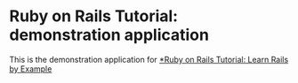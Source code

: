# Ruby on Rails Tutorial: demonstration application

This is the demonstration application for [*Ruby on Rails Tutorial: Learn Rails by Example](http://railstutorial.com)